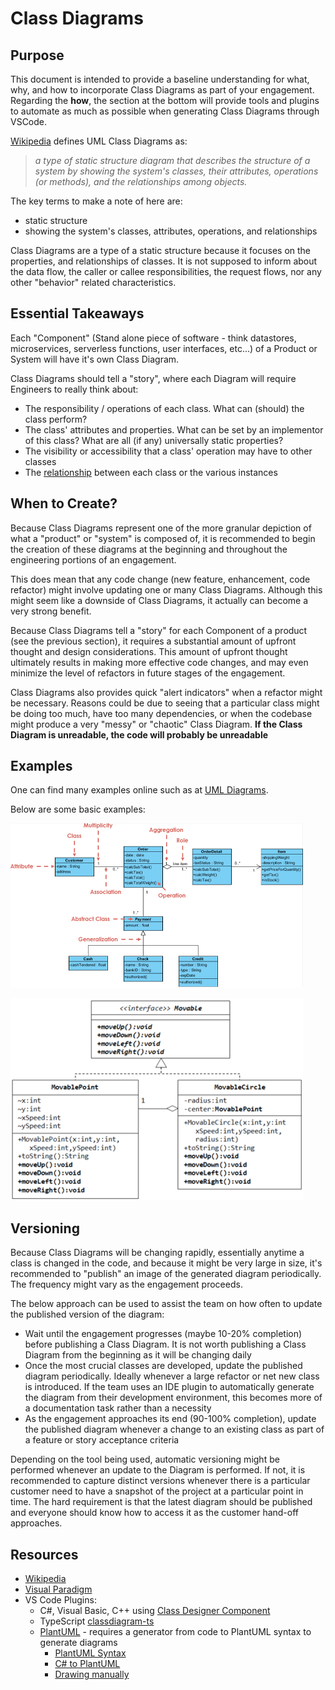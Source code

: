 # Class Diagrams

## Purpose

This document is intended to provide a baseline understanding for what, why, and how to incorporate Class Diagrams as part of your engagement. Regarding the **how**, the section at the bottom will provide tools and plugins to automate as much as possible when generating Class Diagrams through VSCode.

[Wikipedia](https://en.wikipedia.org/wiki/Class_diagram) defines UML Class Diagrams as:

 > _a type of static structure diagram that describes the structure of a system by showing the system's classes, their attributes, operations (or methods), and the relationships among objects._

The key terms to make a note of here are:

- static structure
- showing the system's classes, attributes, operations, and relationships

Class Diagrams are a type of a static structure because it focuses on the properties, and relationships of classes. It is not supposed to inform about the data flow, the caller or callee responsibilities, the request flows, nor any other "behavior" related characteristics.

## Essential Takeaways

Each "Component" (Stand alone piece of software - think datastores, microservices, serverless functions, user interfaces, etc...) of a Product or System will have it's own Class Diagram.

Class Diagrams should tell a "story", where each Diagram will require Engineers to really think about:

- The responsibility / operations of each class. What can (should) the class perform?
- The class' attributes and properties. What can be set by an implementor of this class? What are all (if any) universally static properties?
- The visibility or accessibility that a class' operation may have to other classes
- The [relationship](https://en.wikipedia.org/wiki/Class_diagram#Relationships) between each class or the various instances

## When to Create?

Because Class Diagrams represent one of the more granular depiction of what a "product" or "system" is composed of, it is recommended to begin the creation of these diagrams at the beginning and throughout the engineering portions of an engagement.

This does mean that any code change (new feature, enhancement, code refactor) might involve updating one or many Class Diagrams. Although this might seem like a downside of Class Diagrams, it actually can become a very strong benefit.

Because Class Diagrams tell a "story" for each Component of a product (see the previous section), it requires a
substantial amount of upfront thought and design considerations. This amount of upfront thought ultimately results in making more effective code changes, and may even minimize the level of refactors in future stages of the engagement.

Class Diagrams also provides quick "alert indicators" when a refactor might be necessary. Reasons could be due to seeing that a particular class might be doing too much, have too many dependencies, or when the codebase might produce a very "messy" or "chaotic" Class Diagram. **If the Class Diagram is unreadable, the code will probably be unreadable**

## Examples

One can find many examples online such as at [UML Diagrams](https://www.uml-diagrams.org/class-diagrams-examples.html).

Below are some basic examples:

![image](./Images/generalization-aggregation-association.png)

![image](./Images/realization.png)

## Versioning

Because Class Diagrams will be changing rapidly, essentially anytime a class is changed in the code, and because it might be very large in size, it's recommended to "publish" an image of the generated diagram periodically. The frequency might vary as the engagement proceeds.

The below approach can be used to assist the team on how often to update the published version of the diagram:

- Wait until the engagement progresses (maybe 10-20% completion) before publishing a Class Diagram. It is not worth publishing a Class Diagram from the beginning as it will be changing daily
- Once the most crucial classes are developed, update the published diagram periodically. Ideally whenever a large refactor or net new class is introduced. If the team uses an IDE plugin to automatically generate the diagram from their development environment, this becomes more of a documentation task rather than a necessity
- As the engagement approaches its end (90-100% completion), update the published diagram whenever a change to an existing class as part of a feature or story acceptance criteria

Depending on the tool being used, automatic versioning might be performed whenever an update to the Diagram is performed. If not, it is recommended to capture distinct versions whenever there is a particular customer need to have a snapshot of the project at a particular point in time. The hard requirement is that the latest diagram should be published and everyone should know how to access it as
the customer hand-off approaches.

## Resources

- [Wikipedia](https://en.wikipedia.org/wiki/Class_diagram)
- [Visual Paradigm](https://www.visual-paradigm.com/guide/uml-unified-modeling-language/uml-class-diagram-tutorial/#:~:text=A%20class%20diagram%20in%20the%20Unified%20Modeling%20Language,%28or%20methods%29%2C%204%20and%20the%20relationships%20among%20objects.)
- VS Code Plugins:
  - C#, Visual Basic, C++ using [Class Designer Component](https://marketplace.visualstudio.com/items?itemName=AlexShen.classdiagram-ts&ssr=false#overview)
  - TypeScript [classdiagram-ts](https://marketplace.visualstudio.com/items?itemName=AlexShen.classdiagram-ts&ssr=false#overview)
  - [PlantUML](https://marketplace.visualstudio.com/items?itemName=jebbs.plantuml) - requires a generator from code to PlantUML syntax to generate diagrams
    - [PlantUML Syntax](https://plantuml.com/class-diagram)
    - [C# to PlantUML](https://marketplace.visualstudio.com/items?itemName=pierre3.csharp-to-plantuml)
    - [Drawing manually](https://towardsdatascience.com/drawing-a-uml-diagram-in-the-vs-code-53c2e67deffe)
